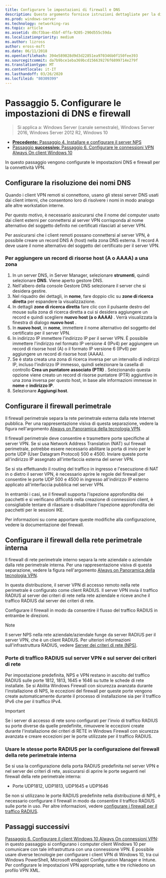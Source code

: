 ```yaml
---
title: Configurare le impostazioni di firewall e DNS
description: Questo argomento fornisce istruzioni dettagliate per la distribuzione di Always On VPN in Windows Server 2016.
ms.prod: windows-server
ms.technology: networking-ras
ms.topic: article
ms.assetid: d8cf3bae-45bf-4ffa-9205-290d555c59da
ms.localizationpriority: medium
ms.author: lizross
author: eross-msft
ms.date: 06/11/2018
ms.openlocfilehash: 394e589028d9d3d22851ea970346b0f150fee393
ms.sourcegitcommit: da7b9bce1eba369bcd156639276f6899714e279f
ms.translationtype: MT
ms.contentlocale: it-IT
ms.lasthandoff: 03/26/2020
ms.locfileid: "80309399"
---
```

# <a name="step-5-configure-dns-and-firewall-settings"></a>Passaggio 5. Configurare le impostazioni di DNS e firewall

>Si applica a: Windows Server (canale semestrale), Windows Server 2016, Windows Server 2012 R2, Windows 10

- [**Precedente:** Passaggio 4. Installare e configurare il server NPS](vpn-deploy-nps.md)
- [Passaggio **successivo:** Passaggio 6. Configurare le connessioni VPN Always On client Windows 10](vpn-deploy-client-vpn-connections.md)

In questo passaggio vengono configurate le impostazioni DNS e firewall per la connettività VPN.

## <a name="configure-dns-name-resolution"></a>Configurare la risoluzione dei nomi DNS

Quando i client VPN remoti si connettono, usano gli stessi server DNS usati dai client interni, che consentono loro di risolvere i nomi in modo analogo alle altre workstation interne.

Per questo motivo, è necessario assicurarsi che il nome del computer usato dai client esterni per connettersi al server VPN corrisponda al nome alternativo del soggetto definito nei certificati rilasciati al server VPN.

Per assicurarsi che i client remoti possano connettersi al server VPN, è possibile creare un record DNS A (host) nella zona DNS esterna. Il record A deve usare il nome alternativo del soggetto del certificato per il server VPN.

### <a name="to-add-a-host-a-or-aaaa-resource-record-to-a-zone"></a>Per aggiungere un record di risorse host (A o AAAA) a una zona

1. In un server DNS, in Server Manager, selezionare **strumenti**, quindi selezionare **DNS**. Viene aperto gestore DNS.
2. Nell'albero della console Gestore DNS selezionare il server che si desidera gestire.
3. Nel riquadro dei dettagli, in **nome**, fare doppio clic su **zone di ricerca diretta** per espandere la visualizzazione.
4. In dettagli **zone di ricerca diretta** fare clic con il pulsante destro del mouse sulla zona di ricerca diretta a cui si desidera aggiungere un record e quindi scegliere **nuovo host (a o AAAA)** . Verrà visualizzata la finestra di dialogo **nuovo host** .
5. In **nuovo host**, in **nome**, immettere il nome alternativo del soggetto del certificato per il server VPN.
6. In indirizzo IP immettere l'indirizzo IP per il server VPN. È possibile immettere l'indirizzo nel formato IP versione 4 (IPv4) per aggiungere un record di risorse host (A) o il formato IP versione 6 (IPv6) per aggiungere un record di risorse host (AAAA).
7. Se è stata creata una zona di ricerca inversa per un intervallo di indirizzi IP, incluso l'indirizzo IP immesso, quindi selezionare la casella di controllo **Crea un puntatore associato (PTR)** .  Selezionando questa opzione viene creato un record di risorse puntatore (PTR) aggiuntivo in una zona inversa per questo host, in base alle informazioni immesse in **nome** e **indirizzo IP**.
8. Selezionare **Aggiungi host**.

## <a name="configure-the-edge-firewall"></a>Configurare il firewall perimetrale

Il firewall perimetrale separa la rete perimetrale esterna dalla rete Internet pubblica. Per una rappresentazione visiva di questa separazione, vedere la figura nell'argomento [Always on Panoramica della tecnologia VPN](../always-on-vpn-technology-overview.md).

Il firewall perimetrale deve consentire e trasmettere porte specifiche al server VPN. Se si usa Network Address Translation (NAT) sul firewall perimetrale, potrebbe essere necessario abilitare la porta di invio per le porte UDP (User Datagram Protocol) 500 e 4500. Inviare queste porte all'indirizzo IP assegnato all'interfaccia esterna del server VPN.

Se si sta effettuando il routing del traffico in ingresso e l'esecuzione di NAT in o dietro il server VPN, è necessario aprire le regole del firewall per consentire le porte UDP 500 e 4500 in ingresso all'indirizzo IP esterno applicato all'interfaccia pubblica nel server VPN.

In entrambi i casi, se il firewall supporta l'ispezione approfondita dei pacchetti e si verificano difficoltà nella creazione di connessioni client, è consigliabile tentare di rilassare o disabilitare l'ispezione approfondita dei pacchetti per le sessioni IKE.

Per informazioni su come apportare queste modifiche alla configurazione, vedere la documentazione del firewall.

## <a name="configure-the-internal-perimeter-network-firewall"></a>Configurare il firewall della rete perimetrale interna

Il firewall di rete perimetrale interno separa la rete aziendale o aziendale dalla rete perimetrale interna. Per una rappresentazione visiva di questa separazione, vedere la figura nell'argomento [Always on Panoramica della tecnologia VPN](../always-on-vpn-technology-overview.md).

In questa distribuzione, il server VPN di accesso remoto nella rete perimetrale è configurato come client RADIUS.  Il server VPN invia il traffico RADIUS al server dei criteri di rete nella rete aziendale e riceve anche il traffico RADIUS dal server dei criteri di rete.

Configurare il firewall in modo da consentire il flusso del traffico RADIUS in entrambe le direzioni.

>[!NOTE]
>Il server NPS nella rete aziendale/aziendale funge da server RADIUS per il server VPN, che è un client RADIUS. Per ulteriori informazioni sull'infrastruttura RADIUS, vedere [Server dei criteri di rete (NPS)](../../../../../networking/technologies/nps/nps-top.md).

### <a name="radius-traffic-ports-on-the-vpn-server-and-nps-server"></a>Porte di traffico RADIUS sul server VPN e sul server dei criteri di rete

Per impostazione predefinita, NPS e VPN restano in ascolto del traffico RADIUS sulle porte 1812, 1813, 1645 e 1646 su tutte le schede di rete installate. Se si Abilita Windows Firewall con sicurezza avanzata durante l'installazione di NPS, le eccezioni del firewall per queste porte vengono create automaticamente durante il processo di installazione sia per il traffico IPv6 che per il traffico IPv4.

>[!IMPORTANT]
>Se i server di accesso di rete sono configurati per l'invio di traffico RADIUS su porte diverse da quelle predefinite, rimuovere le eccezioni create durante l'installazione dei criteri di RETE in Windows Firewall con sicurezza avanzata e creare eccezioni per le porte utilizzate per il traffico RADIUS.

### <a name="use-the-same-radius-ports-for-the-internal-perimeter-network-firewall-configuration"></a>Usare le stesse porte RADIUS per la configurazione del firewall della rete perimetrale interna

Se si usa la configurazione della porta RADIUS predefinita nel server VPN e nel server dei criteri di rete, assicurarsi di aprire le porte seguenti nel firewall della rete perimetrale interna:

- Porte UDP1812, UDP1813, UDP1645 e UDP1646

Se non si utilizzano le porte RADIUS predefinite nella distribuzione di NPS, è necessario configurare il firewall in modo da consentire il traffico RADIUS sulle porte in uso. Per altre informazioni, vedere [configurare i firewall per il traffico RADIUS](../../../../../networking/technologies/nps/nps-firewalls-configure.md).

## <a name="next-steps"></a>Passaggi successivi

[Passaggio 6. Configurare il client Windows 10 Always On connessioni VPN](vpn-deploy-client-vpn-connections.md): in questo passaggio si configurano i computer client Windows 10 per comunicare con tale infrastruttura con una connessione VPN. È possibile usare diverse tecnologie per configurare i client VPN di Windows 10, tra cui Windows PowerShell, Microsoft endpoint Configuration Manager e Intune. Per configurare le impostazioni VPN appropriate, tutte e tre richiedono un profilo VPN XML.